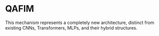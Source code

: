 # QAFIM
This mechanism represents a completely new architecture, distinct from existing CNNs, Transformers, MLPs, and their hybrid structures.
